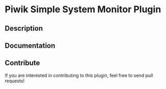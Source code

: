 # Piwik Simple System Monitor Plugin

## Description

## Documentation

## Contribute 

If you are interested in contributing to this plugin, feel free to send pull requests!